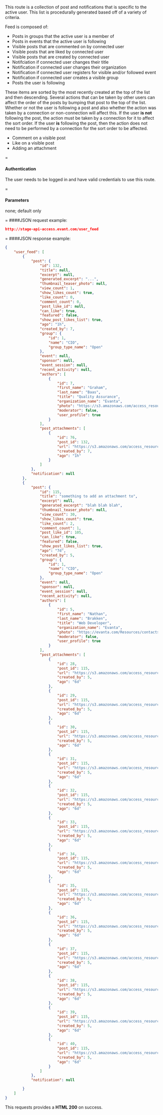 <!-- --- title: GET /user_feed-->

This route is a collection of post and notifications that is specific to the active user. This list is procedurally generated based off of a variety of criteria. 


Feed is composed of:

* Posts in groups that the active user is a member of
* Posts in events that the active user is following
* Visible posts that are commented on by connected user
* Visible posts that are liked by connected user
* Visible posts that are created by connected user
* Notifciation if connected user changes their title
* Notification if connected user changes their organization
* Notification if connected user registers for visible and/or followed event
* Notification if connected user creates a visible group
* Posts the user is following

These items are sorted by the most recently created at the top of the list and then descending. Several actions that can be taken by other users can affect the order of the posts by bumping that post to the top of the list. Whether or not the user is following a post and also whether the action was taken by a connection or non-connection will affect this. If the user **is not** following the post, the action must be taken by a connection for it to affect the sort order. If the user **is** following the post, then the action does not need to be performed by a connection for the sort order to be affected.

* Comment on a visible post
* Like on a visible post
* Adding an attachment

=
#### Authentication

The user needs to be logged in and have valid credentials to use this route.

=
#### Parameters

none; default only

=
####JSON request example:
```json
http://stage-api-access.evant.com/user_feed
```

=
####JSON response example:

```json
{
    "user_feed": [
        {
            "post": {
                "id": 132,
                "title": null,
                "excerpt": null,
                "generated_excerpt": "...",
                "thumbnail_teaser_photo": null,
                "view_count": 1,
                "show_likes_count": true,
                "like_count": 0,
                "comment_count": 0,
                "post_like_id": null,
                "can_like": true,
                "featured": false,
                "show_post_likes_list": true,
                "ago": "1h",
                "created_by": 7,
                "group": {
                    "id": 1,
                    "name": "CIO",
                    "group_type_name": "Open"
                },
                "event": null,
                "sponsor": null,
                "event_session": null,
                "recent_activity": null,
                "authors": [
                    {
                        "id": 7,
                        "first_name": "Graham",
                        "last_name": "Baas",
                        "title": "Quality Assurance",
                        "organization_name": "Evanta",
                        "photo": "https://s3.amazonaws.com/access_resources/staging/thumbnails/7.jpg?12",
                        "moderator": false,
                        "user_profile": true
                    }
                ],
                "post_attachments": [
                    {
                        "id": 76,
                        "post_id": 132,
                        "url": "https://s3.amazonaws.com/access_resources/staging/post_attachments/.2cf1394ce099a0e40dd8a2bede5c166f_7.pdf",
                        "created_by": 7,
                        "ago": "1h"
                    }
                ]
            },
            "notification": null
        },
        {
            "post": {
                "id": 115,
                "title": "something to add an attachment to",
                "excerpt": null,
                "generated_excerpt": "blah blah blah",
                "thumbnail_teaser_photo": null,
                "view_count": 30,
                "show_likes_count": true,
                "like_count": 2,
                "comment_count": 1,
                "post_like_id": 105,
                "can_like": true,
                "featured": false,
                "show_post_likes_list": true,
                "ago": "7d",
                "created_by": 5,
                "group": {
                    "id": 1,
                    "name": "CIO",
                    "group_type_name": "Open"
                },
                "event": null,
                "sponsor": null,
                "event_session": null,
                "recent_activity": null,
                "authors": [
                    {
                        "id": 5,
                        "first_name": "Nathan",
                        "last_name": "Brakken",
                        "title": "Web Developer",
                        "organization_name": "Evanta",
                        "photo": "https://evanta.com/Resources/contacts/large/104450.jpg",
                        "moderator": false,
                        "user_profile": true
                    }
                ],
                "post_attachments": [
                    {
                        "id": 28,
                        "post_id": 115,
                        "url": "https://s3.amazonaws.com/access_resources/staging/post_attachments/a5ab120e28c0902dd0b6237cbf37e05b_5.xlsx",
                        "created_by": 5,
                        "ago": "6d"
                    },
                    {
                        "id": 29,
                        "post_id": 115,
                        "url": "https://s3.amazonaws.com/access_resources/staging/post_attachments/70885aaf0a14ea7bffd55d7aab3ce9b1_5.xls",
                        "created_by": 5,
                        "ago": "6d"
                    },
                    {
                        "id": 30,
                        "post_id": 115,
                        "url": "https://s3.amazonaws.com/access_resources/staging/post_attachments/26a0720678ed43c4ac30bb1650e8e9c1_5.docx",
                        "created_by": 5,
                        "ago": "6d"
                    },
                    {
                        "id": 31,
                        "post_id": 115,
                        "url": "https://s3.amazonaws.com/access_resources/staging/post_attachments/12719a63ff567c8c861ad471f91d5da1_5.doc",
                        "created_by": 5,
                        "ago": "6d"
                    },
                    {
                        "id": 32,
                        "post_id": 115,
                        "url": "https://s3.amazonaws.com/access_resources/staging/post_attachments/b051711347a3260e66cb0f7fa5d261ce_5.pptx",
                        "created_by": 5,
                        "ago": "6d"
                    },
                    {
                        "id": 33,
                        "post_id": 115,
                        "url": "https://s3.amazonaws.com/access_resources/staging/post_attachments/be01a7b8c6fd7b1a9c582d7fc1013e0f_5.ppt",
                        "created_by": 5,
                        "ago": "6d"
                    },
                    {
                        "id": 34,
                        "post_id": 115,
                        "url": "https://s3.amazonaws.com/access_resources/staging/post_attachments/9e40632062858ccdebb05c77f846c6d7_5.png",
                        "created_by": 5,
                        "ago": "6d"
                    },
                    {
                        "id": 35,
                        "post_id": 115,
                        "url": "https://s3.amazonaws.com/access_resources/staging/post_attachments/e99e2b9be0d3d06b8f6011a0221ca241_5.jpg",
                        "created_by": 5,
                        "ago": "6d"
                    },
                    {
                        "id": 36,
                        "post_id": 115,
                        "url": "https://s3.amazonaws.com/access_resources/staging/post_attachments/9a26585c37c7eeb0cbf404489c8da7d5_5.jpeg",
                        "created_by": 5,
                        "ago": "6d"
                    },
                    {
                        "id": 37,
                        "post_id": 115,
                        "url": "https://s3.amazonaws.com/access_resources/staging/post_attachments/825d352c39129209d8464c900b926c97_5.gif",
                        "created_by": 5,
                        "ago": "6d"
                    },
                    {
                        "id": 38,
                        "post_id": 115,
                        "url": "https://s3.amazonaws.com/access_resources/staging/post_attachments/1469c693bbfc2c54ffc622afa6457136_5.mp4",
                        "created_by": 5,
                        "ago": "6d"
                    },
                    {
                        "id": 39,
                        "post_id": 115,
                        "url": "https://s3.amazonaws.com/access_resources/staging/post_attachments/82de00d60acd75cf673a6c943da93c38_5.pdf",
                        "created_by": 5,
                        "ago": "6d"
                    },
                    {
                        "id": 40,
                        "post_id": 115,
                        "url": "https://s3.amazonaws.com/access_resources/staging/post_attachments/1c47518a50241ae73a345750645a14d5_5.mp3",
                        "created_by": 5,
                        "ago": "6d"
                    }
                ]
            },
            "notification": null

        }
    ]
}
```

This requests provides a <strong>HTML 200</strong> on success.